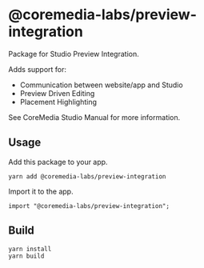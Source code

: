 # @coremedia-labs/preview-integration

Package for Studio Preview Integration. 

Adds support for:

 - Communication between website/app and Studio
 - Preview Driven Editing
 - Placement Highlighting
 
 See CoreMedia Studio Manual for more information.
 
## Usage

Add this package to your app.
 
 ```
yarn add @coremedia-labs/preview-integration
```

Import it to the app.

```
import "@coremedia-labs/preview-integration";
```

## Build

```
yarn install
yarn build
```
